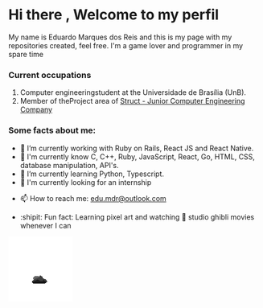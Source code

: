 # Hi there , Welcome to my perfil

My name is Eduardo Marques dos Reis and this is my page with my repositories created, feel free. I'm a game lover and programmer in my spare time

### **Current occupations**

1.  Computer engineeringstudent at the Universidade de Brasília (UnB).
2.  Member of theProject area of <a href="https://www.linkedin.com/company/struct-ej/">Struct - Junior Computer Engineering Company</a>

### Some facts about me:

- 👷 I’m currently working with Ruby on Rails, React JS and React Native. 
- 🧠 I'm currently know C, C++, Ruby, JavaScript, React, Go, HTML, CSS, database manipulation, API's.
- 📔 I’m currently learning Python, Typescript.
- 💭 I'm currently looking for an internship
<!-- - :vhs: I also use GitLab: <a href="https://gitlab.com/EduardoMdR">Profile</a> -->
- 📫 How to reach me: edu.mdr@outlook.com

- :shipit: Fun fact: Learning pixel art and watching :movie_camera: studio ghibli movies whenever I can

![explosion](https://github.com/EduardoMdR/EduardoMdR/blob/master/particulas%202.gif)
